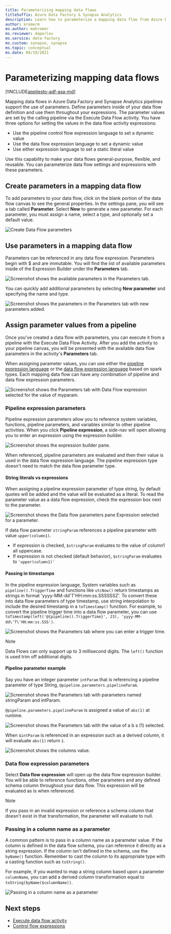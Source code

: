 ```yaml
---
title: Parameterizing mapping data flows
titleSuffix: Azure Data Factory & Synapse Analytics
description: Learn how to parameterize a mapping data flow from Azure Data Factory and Synapse Analytics pipelines
author: kromerm
ms.author: makromer
ms.reviewer: daperlov
ms.service: data-factory
ms.custom: synapse, synapse
ms.topic: conceptual
ms.date: 04/19/2021
---
```


# Parameterizing mapping data flows

[!INCLUDE[appliesto-adf-asa-md](includes/appliesto-adf-asa-md.md)] 

Mapping data flows in Azure Data Factory and Synapse Analytics pipelines support the use of parameters. Define parameters inside of your data flow definition and use them throughout your expressions. The parameter values are set by the calling pipeline via the Execute Data Flow activity. You have three options for setting the values in the data flow activity expressions:

* Use the pipeline control flow expression language to set a dynamic value
* Use the data flow expression language to set a dynamic value
* Use either expression language to set a static literal value

Use this capability to make your data flows general-purpose, flexible, and reusable. You can parameterize data flow settings and expressions with these parameters.

## Create parameters in a mapping data flow

To add parameters to your data flow, click on the blank portion of the data flow canvas to see the general properties. In the settings pane, you will see a tab called **Parameter**. Select **New** to generate a new parameter. For each parameter, you must assign a name, select a type, and optionally set a default value.

![Create Data Flow parameters](media/data-flow/create-params.png "Create Data Flow parameters")

## Use parameters in a mapping data flow 

Parameters can be referenced in any data flow expression. Parameters begin with $ and are immutable. You will find the list of available parameters inside of the Expression Builder under the **Parameters** tab.

![Screenshot shows the available parameters in the Parameters tab.](media/data-flow/parameter-expression.png "Data flow parameter expression")

You can quickly add additional parameters by selecting **New parameter** and specifying the name and type.

![Screenshot shows the parameters in the Parameters tab with new parameters added.](media/data-flow/new-parameter-expression.png "Data flow parameter expression")

## Assign parameter values from a pipeline

Once you've created a data flow with parameters, you can execute it from a pipeline with the Execute Data Flow Activity. After you add the activity to your pipeline canvas, you will be presented with the available data flow parameters in the activity's **Parameters** tab.

When assigning parameter values, you can use either the [pipeline expression language](control-flow-expression-language-functions.md) or the [data flow expression language](data-flow-expression-functions.md) based on spark types. Each mapping data flow can have any combination of pipeline and data flow expression parameters.

![Screenshot shows the Parameters tab with Data Flow expression selected for the value of myparam.](media/data-flow/parameter-assign.png "Setting a Data Flow parameter")

### Pipeline expression parameters

Pipeline expression parameters allow you to reference system variables, functions, pipeline parameters, and variables similar to other pipeline activities. When you click **Pipeline expression**, a side-nav will open allowing you to enter an expression using the expression builder.

![Screenshot shows the expression builder pane.](media/data-flow/parameter-pipeline.png "Setting a Data Flow parameter")

When referenced, pipeline parameters are evaluated and then their value is used in the data flow expression language. The pipeline expression type doesn't need to match the data flow parameter type. 

#### String literals vs expressions

When assigning a pipeline expression parameter of type string, by default quotes will be added and the value will be evaluated as a literal. To read the parameter value as a data flow expression, check the expression box next to the parameter.

![Screenshot shows the Data flow parameters pane Expression selected for a parameter.](media/data-flow/string-parameter.png "Setting a Data Flow parameter")

If data flow parameter `stringParam` references a pipeline parameter with value `upper(column1)`. 

- If expression is checked, `$stringParam` evaluates to the value of column1 all uppercase.
- If expression is not checked (default behavior),  `$stringParam` evaluates to `'upper(column1)'`

#### Passing in timestamps

In the pipeline expression language, System variables such as `pipeline().TriggerTime` and functions like `utcNow()` return timestamps as strings in format 'yyyy-MM-dd\'T\'HH:mm:ss.SSSSSSZ'. To convert these into data flow parameters of type timestamp, use string interpolation to include the desired timestamp in a `toTimestamp()` function. For example, to convert the pipeline trigger time into a data flow parameter, you can use `toTimestamp(left('@{pipeline().TriggerTime}', 23), 'yyyy-MM-dd\'T\'HH:mm:ss.SSS')`. 

![Screenshot shows the Parameters tab where you can enter a trigger time.](media/data-flow/parameter-timestamp.png "Setting a Data Flow parameter")

> [!NOTE]
> Data Flows can only support up to 3 millisecond digits. The `left()` function is used trim off additional digits.

#### Pipeline parameter example

Say you have an integer parameter `intParam` that is referencing a pipeline parameter of type String, `@pipeline.parameters.pipelineParam`. 

![Screenshot shows the Parameters tab with parameters named stringParam and intParam.](media/data-flow/parameter-pipeline-2.png "Setting a Data Flow parameter")

`@pipeline.parameters.pipelineParam` is assigned a value of `abs(1)` at runtime.

![Screenshot shows the Parameters tab with the value of a b s (1) selected.](media/data-flow/parameter-pipeline-4.png "Setting a Data Flow parameter")

When `$intParam` is referenced in an expression such as a derived column, it will evaluate `abs(1)` return `1`. 

![Screenshot shows the columns value.](media/data-flow/parameter-pipeline-3.png "Setting a Data Flow parameter")

### Data flow expression parameters

Select **Data flow expression** will open up the data flow expression builder. You will be able to reference functions, other parameters and any defined schema column throughout your data flow. This expression will be evaluated as is when referenced.

> [!NOTE]
> If you pass in an invalid expression or reference a schema column that doesn't exist in that transformation, the parameter will evaluate to null.


### Passing in a column name as a parameter

A common pattern is to pass in a column name as a parameter value. If the column is defined in the data flow schema, you can reference it directly as a string expression. If the column isn't defined in the schema, use the `byName()` function. Remember to cast the column to its appropriate type with a casting function such as `toString()`.

For example, if you wanted to map a string column based upon a parameter `columnName`, you can add a derived column transformation equal to `toString(byName($columnName))`.

![Passing in a column name as a parameter](media/data-flow/parameterize-column-name.png "Passing in a column name as a parameter")

## Next steps
* [Execute data flow activity](control-flow-execute-data-flow-activity.md)
* [Control flow expressions](control-flow-expression-language-functions.md)
